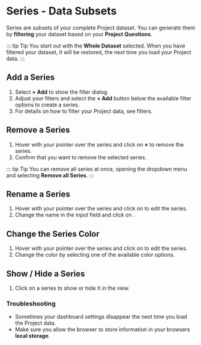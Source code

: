# Series - Data Subsets

Series are subsets of your complete Project dataset. You can generate them by **filtering** your dataset based on your **Project Questions**.

::: tip Tip
You start out with the **Whole Dataset** selected. When you have filtered your dataset, it will be restored, the next time you load your Project data.
:::

## Add a Series

1. Select **+ Add** to show the filter dialog.
2. Adjust your filters and select the **+ Add** button below the available filter options to create a series.
3. For details on how to filter your Project data, see filters.

## Remove a Series

1. Hover with your pointer over the series and click on **&times;** to remove the series.
2. Confirm that you want to remove the selected series.

::: tip Tip
You can remove all series at once, opening the <i class="fa fa-bars"></i> dropdown menu and selecting **Remove all Series**.
:::

## Rename a Series

1. Hover with your pointer over the series and click on **<i class="fa fa-cog"></i>** to edit the series.
2. Change the name in the input field and click on **<i class="fa fa-check"></i>**.

## Change the Series Color

1. Hover with your pointer over the series and click on **<i class="fa fa-cog"></i>** to edit the series.
2. Change the color by selecting one of the available color options.

## Show / Hide a Series

1. Click on a series to show or hide it in the view.

### Troubleshooting

- Sometimes your dashboard settings disappear the next time you load the Project data.
- Make sure you allow the browser to store information in your browsers **local storage**.

